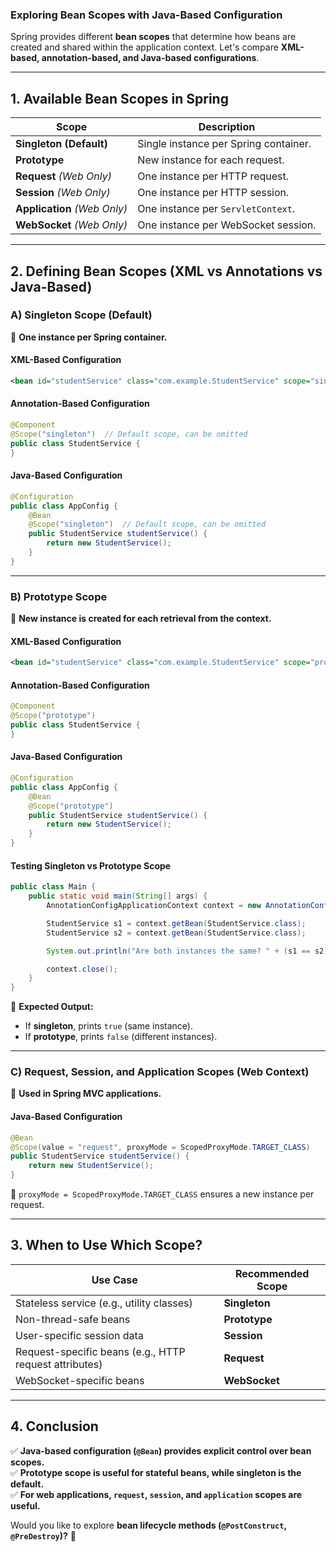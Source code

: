 ### **Exploring Bean Scopes with Java-Based Configuration**  
Spring provides different **bean scopes** that determine how beans are created and shared within the application context. Let's compare **XML-based, annotation-based, and Java-based configurations**.

---

## **1. Available Bean Scopes in Spring**
| Scope | Description |
|-------|------------|
| **Singleton (Default)** | Single instance per Spring container. |
| **Prototype** | New instance for each request. |
| **Request** *(Web Only)* | One instance per HTTP request. |
| **Session** *(Web Only)* | One instance per HTTP session. |
| **Application** *(Web Only)* | One instance per `ServletContext`. |
| **WebSocket** *(Web Only)* | One instance per WebSocket session. |

---

## **2. Defining Bean Scopes (XML vs Annotations vs Java-Based)**

### **A) Singleton Scope (Default)**
📌 **One instance per Spring container.**  

#### **XML-Based Configuration**
```xml
<bean id="studentService" class="com.example.StudentService" scope="singleton"/>
```

#### **Annotation-Based Configuration**
```java
@Component
@Scope("singleton")  // Default scope, can be omitted
public class StudentService {
}
```

#### **Java-Based Configuration**
```java
@Configuration
public class AppConfig {
    @Bean
    @Scope("singleton")  // Default scope, can be omitted
    public StudentService studentService() {
        return new StudentService();
    }
}
```

---

### **B) Prototype Scope**
📌 **New instance is created for each retrieval from the context.**

#### **XML-Based Configuration**
```xml
<bean id="studentService" class="com.example.StudentService" scope="prototype"/>
```

#### **Annotation-Based Configuration**
```java
@Component
@Scope("prototype")
public class StudentService {
}
```

#### **Java-Based Configuration**
```java
@Configuration
public class AppConfig {
    @Bean
    @Scope("prototype")
    public StudentService studentService() {
        return new StudentService();
    }
}
```

#### **Testing Singleton vs Prototype Scope**
```java
public class Main {
    public static void main(String[] args) {
        AnnotationConfigApplicationContext context = new AnnotationConfigApplicationContext(AppConfig.class);

        StudentService s1 = context.getBean(StudentService.class);
        StudentService s2 = context.getBean(StudentService.class);

        System.out.println("Are both instances the same? " + (s1 == s2));

        context.close();
    }
}
```
📝 **Expected Output:**  
- If **singleton**, prints `true` (same instance).  
- If **prototype**, prints `false` (different instances).  

---

### **C) Request, Session, and Application Scopes (Web Context)**
📌 **Used in Spring MVC applications.**  

#### **Java-Based Configuration**
```java
@Bean
@Scope(value = "request", proxyMode = ScopedProxyMode.TARGET_CLASS)
public StudentService studentService() {
    return new StudentService();
}
```

🔹 `proxyMode = ScopedProxyMode.TARGET_CLASS` ensures a new instance per request.  

---

## **3. When to Use Which Scope?**
| Use Case | Recommended Scope |
|----------|------------------|
| Stateless service (e.g., utility classes) | **Singleton** |
| Non-thread-safe beans | **Prototype** |
| User-specific session data | **Session** |
| Request-specific beans (e.g., HTTP request attributes) | **Request** |
| WebSocket-specific beans | **WebSocket** |

---

## **4. Conclusion**
✅ **Java-based configuration (`@Bean`) provides explicit control over bean scopes.**  
✅ **Prototype scope is useful for stateful beans, while singleton is the default.**  
✅ **For web applications, `request`, `session`, and `application` scopes are useful.**  

Would you like to explore **bean lifecycle methods (`@PostConstruct`, `@PreDestroy`)?** 🚀
